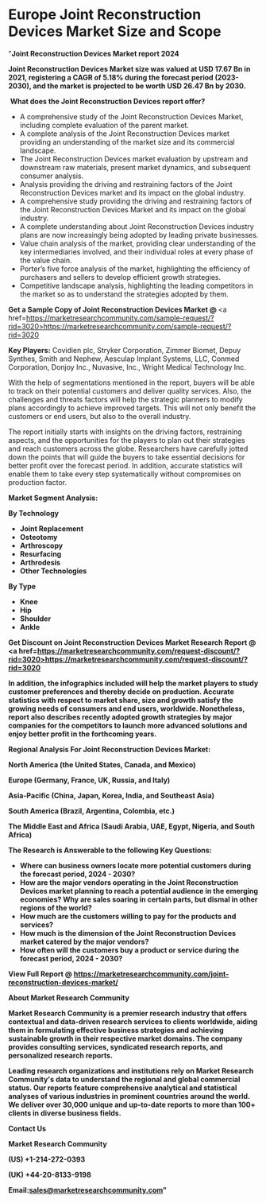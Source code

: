 # Europe Joint Reconstruction Devices Market Size and Scope 
"<strong>Joint Reconstruction Devices Market report 2024</strong>

<strong>Joint Reconstruction Devices Market size was valued at USD 17.67 Bn in 2021, registering a CAGR of 5.18% during the forecast period (2023-2030), and the market is projected to be worth USD 26.47 Bn by 2030.</strong>

 <strong><b>What does the Joint Reconstruction Devices report offer?</b></strong>
<ul>
  <li>A comprehensive study of the Joint Reconstruction Devices Market, including complete evaluation of the parent market.</li>
  <li>A complete analysis of the Joint Reconstruction Devices market providing an understanding of the market size and its commercial landscape.</li>
  <li>The Joint Reconstruction Devices market evaluation by upstream and downstream raw materials, present market dynamics, and subsequent consumer analysis.</li>
  <li>Analysis providing the driving and restraining factors of the Joint Reconstruction Devices market and its impact on the global industry.</li>
  <li>A comprehensive study providing the driving and restraining factors of the Joint Reconstruction Devices Market and its impact on the global industry.</li>
  <li>A complete understanding about Joint Reconstruction Devices industry plans are now increasingly being adopted by leading private businesses.</li>
  <li>Value chain analysis of the market, providing clear understanding of the key intermediaries involved, and their individual roles at every phase of the value chain.</li>
  <li>Porter’s five force analysis of the market, highlighting the efficiency of purchasers and sellers to develop efficient growth strategies.</li>
  <li>Competitive landscape analysis, highlighting the leading competitors in the market so as to understand the strategies adopted by them.</li>
</ul>

<strong>Get a Sample Copy of Joint Reconstruction Devices Market @ </strong><a href=https://marketresearchcommunity.com/sample-request/?rid=3020><u>https://marketresearchcommunity.com/sample-request/?rid=3020</u></a>

<strong>Key Players:</strong> 
Covidien plc, Stryker Corporation, Zimmer Biomet, Depuy Synthes, Smith and Nephew, Aesculap Implant Systems, LLC, Conmed Corporation, Donjoy Inc., Nuvasive, Inc., Wright Medical Technology Inc.

With the help of segmentations mentioned in the report, buyers will be able to track on their potential customers and deliver quality services. Also, the challenges and threats factors will help the strategic planners to modify plans accordingly to achieve improved targets. This will not only benefit the customers or end users, but also to the overall industry.

The report initially starts with insights on the driving factors, restraining aspects, and the opportunities for the players to plan out their strategies and reach customers across the globe. Researchers have carefully jotted down the points that will guide the buyers to take essential decisions for better profit over the forecast period. In addition, accurate statistics will enable them to take every step systematically without compromises on production factor.

<strong>Market Segment Analysis:</strong>


<strong><strong>By Technology</strong></h4>
<ul>
 	<li>Joint Replacement</li>
 	<li>Osteotomy</li>
 	<li>Arthroscopy</li>
 	<li>Resurfacing</li>
 	<li>Arthrodesis</li>
 	<li>Other Technologies</li>
</ul>
<strong><strong>By Type</strong></h4>
<ul>
 	<li>Knee</li>
 	<li>Hip</li>
 	<li>Shoulder</li>
 	<li>Ankle</li>
</ul>

<strong>Get Discount on Joint Reconstruction Devices Market Research Report @ </b></strong><a href=https://marketresearchcommunity.com/request-discount/?rid=3020><u>https://marketresearchcommunity.com/request-discount/?rid=3020</u></a>

In addition, the infographics included will help the market players to study customer preferences and thereby decide on production. Accurate statistics with respect to market share, size and growth satisfy the growing needs of consumers and end users, worldwide. Nonetheless, report also describes recently adopted growth strategies by major companies for the competitors to launch more advanced solutions and enjoy better profit in the forthcoming years.

<strong>Regional Analysis For Joint Reconstruction Devices Market:</strong>

<strong>North America</strong> (the United States, Canada, and Mexico)

<strong>Europe</strong> (Germany, France, UK, Russia, and Italy)

<strong>Asia-Pacific</strong> (China, Japan, Korea, India, and Southeast Asia)

<strong>South America</strong> (Brazil, Argentina, Colombia, etc.)

<strong>The Middle East and Africa</strong> (Saudi Arabia, UAE, Egypt, Nigeria, and South Africa)

<strong>The Research is Answerable to the following Key Questions:</strong>
<ul>
 	<li>Where can business owners locate more potential customers during the forecast period, 2024 - 2030?</li>
 	<li>How are the major vendors operating in the Joint Reconstruction Devices market planning to reach a potential audience in the emerging economies? Why are sales soaring in certain parts, but dismal in other regions of the world?</li>
 	<li>How much are the customers willing to pay for the products and services?</li>
 	<li>How much is the dimension of the Joint Reconstruction Devices market catered by the major vendors?</li>
 	<li>How often will the customers buy a product or service during the forecast period, 2024 - 2030?</li>
</ul>

<strong>View Full Report @</strong> <a href=https://marketresearchcommunity.com/joint-reconstruction-devices-market/>https://marketresearchcommunity.com/joint-reconstruction-devices-market/</a>

<strong>About Market Research Community</strong>

Market Research Community is a premier research industry that offers contextual and data-driven research services to clients worldwide, aiding them in formulating effective business strategies and achieving sustainable growth in their respective market domains. The company provides consulting services, syndicated research reports, and personalized research reports.

Leading research organizations and institutions rely on Market Research Community's data to understand the regional and global commercial status. Our reports feature comprehensive analytical and statistical analyses of various industries in prominent countries around the world. We deliver over 30,000 unique and up-to-date reports to more than 100+ clients in diverse business fields.

<strong>Contact Us</strong>

<strong>Market Research Community</strong>

(US) +1-214-272-0393

(UK) +44-20-8133-9198

<strong>Email:</strong>sales@marketresearchcommunity.com"
